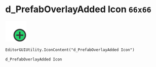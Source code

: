 # d_PrefabOverlayAdded Icon `66x66`
<img src="/img/d_PrefabOverlayAdded%20Icon.png" width=66 height=66>

``` CSharp
EditorGUIUtility.IconContent("d_PrefabOverlayAdded Icon")
```
```
d_PrefabOverlayAdded Icon
```
